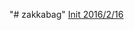 "# zakkabag" 
[Init 2016/2/16](https://github.com/navicester/zakkabag/commit/142d9cdac158b55f8e168c261cc9048949255f9b)
